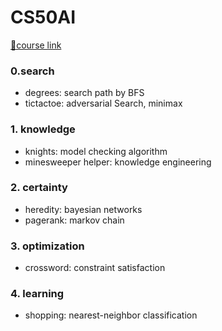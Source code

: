# CS50AI

[🤍course link](https://cs50.harvard.edu/ai/2024/)


### 0.search
- degrees: search path by BFS 
- tictactoe: adversarial Search, minimax
    
### 1. knowledge
- knights: model checking algorithm
- minesweeper helper:  knowledge engineering

### 2. certainty
- heredity: bayesian networks
- pagerank: markov chain

### 3. optimization
- crossword: constraint satisfaction
   
### 4. learning
- shopping: nearest-neighbor classification